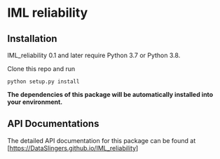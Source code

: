 # IML reliability



## Installation

IML_reliability 0.1 and later require Python 3.7 or Python 3.8. 

Clone this repo and run

    python setup.py install



**The dependencies of this package will be automatically installed into your environment.**


## API Documentations

The detailed API documentation for this package can be found at [https://DataSlingers.github.io/IML_reliability]

